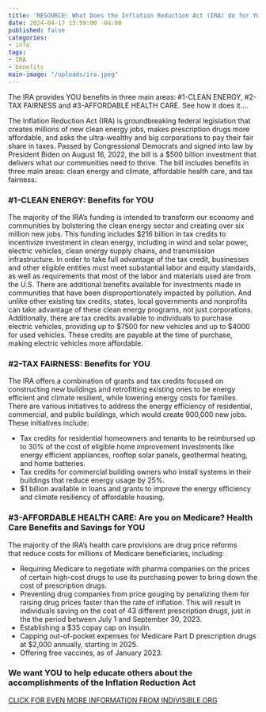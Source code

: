 ```yaml
---
title: 'RESOURCE: What Does the Inflation Reduction Act (IRA) do for YOU?'
date: 2024-04-17 13:59:00 -04:00
published: false
categories:
- info
tags:
- IRA
- benefits
main-image: "/uploads/ira.jpeg"
---
```


The IRA provides YOU benefits in three main areas: #1-CLEAN ENERGY, #2-TAX FAIRNESS and #3-AFFORDABLE HEALTH CARE.  See how it does it....

The Inflation Reduction Act (IRA) is groundbreaking federal legislation that creates millions of new clean energy jobs, makes prescription drugs more affordable, and asks the ultra-wealthy and big corporations to pay their fair share in taxes.
Passed by Congressional Democrats and signed into law by President Biden on August 16, 2022, the bill is a $500 billion investment that delivers what our communities need to thrive. The bill includes benefits in three main areas: clean energy and climate, affordable health care, and tax fairness.

### #1-CLEAN ENERGY: Benefits for YOU

The majority of the IRA’s funding is intended to transform our economy and communities by bolstering the clean energy sector and creating over six million new jobs. This funding includes $216 billion in tax credits to incentivize investment in clean energy, including in wind and solar power, electric vehicles, clean energy supply chains, and transmission infrastructure.
In order to take full advantage of the tax credit, businesses and other eligible entities must meet substantial labor and equity standards, as well as requirements that most of the labor and materials used are from the U.S. There are additional benefits available for investments made in communities that have been disproportionately impacted by pollution. And unlike other existing tax credits, states, local governments and nonprofits can take advantage of these clean energy programs, not just corporations.
Additionally, there are tax credits available to individuals to purchase electric vehicles, providing up to $7500 for new vehicles and up to $4000 for used vehicles. These credits are payable at the time of purchase, making electric vehicles more affordable.

### #2-TAX FAIRNESS: Benefits for YOU

The IRA offers a combination of grants and tax credits focused on constructing new buildings and retrofitting existing ones to be energy efficient and climate resilient, while lowering energy costs for families. There are various initiatives to address the energy efficiency of residential, commercial, and public buildings, which would create 900,000 new jobs.
These initiatives include:
* Tax credits for residential homeowners and tenants to be reimbursed up to 30% of the cost of eligible home improvement investments like energy efficient appliances, rooftop solar panels, geothermal heating, and home batteries.
* Tax credits for commercial building owners who install systems in their buildings that reduce energy usage by 25%.
* $1 billion available in loans and grants to improve the energy efficiency and climate resiliency of affordable housing.

### #3-AFFORDABLE HEALTH CARE: Are you on Medicare? Health Care Benefits and Savings for YOU

The majority of the IRA’s health care provisions are drug price reforms that reduce costs for millions of Medicare beneficiaries, including:
* Requiring Medicare to negotiate with pharma companies on the prices of certain high-cost drugs to use its purchasing power to bring down the cost of prescription drugs.
* Preventing drug companies from price gouging by penalizing them for raising drug prices faster than the rate of inflation. This will result in individuals saving on the cost of 43 different prescription drugs, just in the the period between July 1 and September 30, 2023.
* Establishing a $35 copay cap on insulin.
* Capping out-of-pocket expenses for Medicare Part D prescription drugs at $2,000 annually, starting in 2025.
* Offering free vaccines, as of January 2023.

### We want YOU to help educate others about the accomplishments of the Inflation Reduction Act

<a class="nav-link" href="https://indivisible.org/resource/what-inflation-reduction-act-ira1">CLICK FOR EVEN MORE INFORMATION FROM INDIVISIBLE.ORG</a>